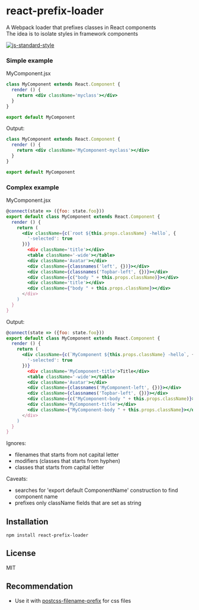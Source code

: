 # react-prefix-loader

A Webpack loader that prefixes classes in React components  
The idea is to isolate styles in framework components

[![js-standard-style](https://cdn.rawgit.com/feross/standard/master/badge.svg)](https://github.com/feross/standard)

### Simple example

MyComponent.jsx

```jsx
class MyComponent extends React.Component {
  render () {
    return <div className='myclass'></div>
  }
}

export default MyComponent
```

Output:

```jsx
class MyComponent extends React.Component {
  render () {
    return <div className='MyComponent-myclass'></div>
  }
}

export default MyComponent
```

### Complex example

MyComponent.jsx

```jsx
@connect(state => ({foo: state.foo}))
export default class MyComponent extends React.Component {
  render () {
    return (
      <div className={c(`root ${this.props.className} -hello`, {
        '-selected': true
      })}
        <div className='title'></div>
        <table className='-wide'></table>
        <div className='Avatar'></div>
        <div className={classnames('left', {})}></div>
        <div className={classnames('Topbar-left', {})}></div>
        <div className={c("body " + this.props.className)}></div>
        <div className='title'></div>
        <div className={"body " + this.props.className}></div>
      </div>
    )
  }
}
```

Output:

```jsx
@connect(state => ({foo: state.foo}))
export default class MyComponent extends React.Component {
  render () {
    return (
      <div className={c(`MyComponent ${this.props.className} -hello`, {
        '-selected': true
      })}
        <div className='MyComponent-title'>Title</div>
        <table className='-wide'></table>
        <div className='Avatar'></div>
        <div className={classnames('MyComponent-left', {})}></div>
        <div className={classnames('Topbar-left', {})}></div>
        <div className={c("MyComponent-body " + this.props.className)}></div>
        <div className='MyComponent-title'></div>
        <div className={"MyComponent-body " + this.props.className}></div>
      </div>
    )
  }
}
```

Ignores:
- filenames that starts from not capital letter
- modifiers (classes that starts from hyphen)
- classes that starts from capital letter

Caveats:
- searches for 'export default ComponentName' construction to find component name
- prefixes only className fields that are set as string

## Installation

```
npm install react-prefix-loader
```

## License

MIT

## Recommendation

* Use it with [postcss-filename-prefix](https://github.com/vmakhaev/postcss-filename-prefix) for css files
